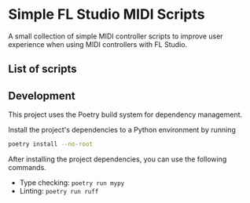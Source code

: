 # Simple FL Studio MIDI Scripts

A small collection of simple MIDI controller scripts to improve user experience
when using MIDI controllers with FL Studio.

## List of scripts

## Development

This project uses the Poetry build system for dependency management.

Install the project's dependencies to a Python environment by running

```sh
poetry install --no-root
```

After installing the project dependencies, you can use the following commands.

* Type checking: `poetry run mypy`
* Linting: `poetry run ruff`
